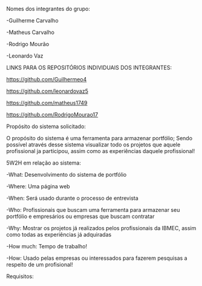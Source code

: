 Nomes dos integrantes do grupo:

-Guilherme Carvalho

-Matheus Carvalho

-Rodrigo Mourão

-Leonardo Vaz

LINKS PARA OS REPOSITÓRIOS INDIVIDUAIS DOS INTEGRANTES:

https://github.com/Guilhermeo4

https://github.com/leonardovaz5

https://github.com/matheus1749

https://github.com/RodrigoMourao17

Propósito do sistema solicitado:

O propósito do sistema é uma ferramenta para armazenar portfólio; Sendo possível através desse sistema 
visualizar todo os projetos que aquele profissional ja participou, assim como as experiências daquele profissional!

5W2H em relação ao sistema:

-What: Desenvolvimento do sistema de portfólio

-Where: Uma página web

-When: Será usado durante o processo de entrevista

-Who: Profissionais que buscam uma ferramenta para armazenar seu portfólio e empresários ou empresas que buscam contratar

-Why: Mostrar os projetos já realizados pelos profissionais da IBMEC, assim como todas as experiências já adquiradas

-How much: Tempo de trabalho!

-How: Usado pelas empresas ou interessados para fazerem pesquisas a respeito de um profisional!

Requisitos:

